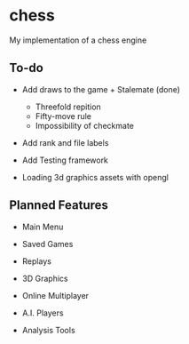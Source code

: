 # chess
My implementation of a chess engine

To-do
-------
+ Add draws to the game
        + Stalemate (done)
	+ Threefold repition
	+ Fifty-move rule
	+ Impossibility of checkmate
+ Add rank and file labels
+ Add Testing framework

+ Loading 3d graphics assets with opengl

Planned Features
---------
+ Main Menu
+ Saved Games
+ Replays

+ 3D Graphics

+ Online Multiplayer
+ A.I. Players
+ Analysis Tools

